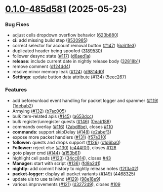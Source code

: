 # [0.1.0-485d581](https://github.com/toommyliu/vexed/compare/0.1.0-9a44568...0.1.0-485d581) (2025-05-23)


### Bug Fixes

* adjust cells dropdown overflow behavior ([623b880](https://github.com/toommyliu/vexed/commit/623b880b1914893fa71e8ad99a9e9cbdb342b7f2))
* **ci:** add missing build step ([8530985](https://github.com/toommyliu/vexed/commit/85309855c5d08e16f9cb9e714e754b25a2863c1a))
* correct selector for account removal button ([#147](https://github.com/toommyliu/vexed/issues/147)) ([6c61fe3](https://github.com/toommyliu/vexed/commit/6c61fe39de4a0d0d758fbc638dcb0d4432d2841e))
* duplicated header being spoofed ([3189530](https://github.com/toommyliu/vexed/commit/31895301d9d4a2a498f7e36fef347222b8fd6bf6))
* follower desync state ([#117](https://github.com/toommyliu/vexed/issues/117)) ([d6aed1a](https://github.com/toommyliu/vexed/commit/d6aed1afb2368237ae630d0739c1c45692a73b61))
* **release:** include current date in nightly release body ([32818b1](https://github.com/toommyliu/vexed/commit/32818b1d102b0a24278dbd5d8af0e127457aab52))
* remove comment ([d124dd4](https://github.com/toommyliu/vexed/commit/d124dd460475dbdd6b9d2ed922a0970a4e25a10c))
* resolve minor memory leak ([#124](https://github.com/toommyliu/vexed/issues/124)) ([d9814d0](https://github.com/toommyliu/vexed/commit/d9814d0697e97c1fd1be7d31b60730962b493b0a))
* **Settings:** update button data attribute ([#134](https://github.com/toommyliu/vexed/issues/134)) ([5eec267](https://github.com/toommyliu/vexed/commit/5eec2673505cc6df178f0b2bdb1f7c60d6cba426))


### Features

* add beforeunload event handling for packet logger and spammer ([#119](https://github.com/toommyliu/vexed/issues/119)) ([1debab2](https://github.com/toommyliu/vexed/commit/1debab2b09aadff0d13e9621f457a7029299eb0b))
* Armying ([#132](https://github.com/toommyliu/vexed/issues/132)) ([b7ac005](https://github.com/toommyliu/vexed/commit/b7ac005c1735c71fd155f0d1280517660c34cdee))
* bulk item-related apis ([#145](https://github.com/toommyliu/vexed/issues/145)) ([a653dcc](https://github.com/toommyliu/vexed/commit/a653dcc5ad7fd62f87e0bb945e8c15342760f626))
* bulk register/unregister quests ([#146](https://github.com/toommyliu/vexed/issues/146)) ([0eab188](https://github.com/toommyliu/vexed/commit/0eab1880c644baed59f9f8c88fb26a056c930893))
* commands overlay ([#116](https://github.com/toommyliu/vexed/issues/116)) ([2abd8be](https://github.com/toommyliu/vexed/commit/2abd8bedb00362539aca7412d2755d4faf1208c7)), closes [#110](https://github.com/toommyliu/vexed/issues/110)
* **commands:** support skipDelay ([#148](https://github.com/toommyliu/vexed/issues/148)) ([e2abef3](https://github.com/toommyliu/vexed/commit/e2abef3972ff160aac1065f6766dff48908024f7))
* expose more packet handlers ([#131](https://github.com/toommyliu/vexed/issues/131)) ([f57a310](https://github.com/toommyliu/vexed/commit/f57a3100c15e2da62cab83f3d1ddb57fc0150df6))
* **follower:** quests and drops support ([#126](https://github.com/toommyliu/vexed/issues/126)) ([c1d6ba0](https://github.com/toommyliu/vexed/commit/c1d6ba0bc727f7a5955a8eedc977de5281a5f382))
* **Follower:** reject else ([#130](https://github.com/toommyliu/vexed/issues/130)) ([c444f0f](https://github.com/toommyliu/vexed/commit/c444f0f631064ebcd673f45f5b5eeb1a47e989ca)), closes [#128](https://github.com/toommyliu/vexed/issues/128)
* goto player cmd ([#144](https://github.com/toommyliu/vexed/issues/144)) ([a153b61](https://github.com/toommyliu/vexed/commit/a153b61a3b0d66a7f67c1e6cf141850fd92800f7))
* highlight cell pads ([#123](https://github.com/toommyliu/vexed/issues/123)) ([34cc814](https://github.com/toommyliu/vexed/commit/34cc81423b7257d42a318fd6b79500ad3d133fdb)), closes [#43](https://github.com/toommyliu/vexed/issues/43)
* **Manager:** start with script ([#136](https://github.com/toommyliu/vexed/issues/136)) ([fd8a2d1](https://github.com/toommyliu/vexed/commit/fd8a2d16ae17b5c8b3df7fd8ae808d454771d270))
* **nightly:** add commit history to nightly release notes ([f2f3a02](https://github.com/toommyliu/vexed/commit/f2f3a02dd47becbec29bb6f9c33daa32d5dd70ae))
* **packet-logger:** display all packet variants ([#149](https://github.com/toommyliu/vexed/issues/149)) ([4468325](https://github.com/toommyliu/vexed/commit/44683256d0f4504e43dd2612ee5809cf2e267a9c))
* update uis to use tailwind ([#129](https://github.com/toommyliu/vexed/issues/129)) ([98e18e9](https://github.com/toommyliu/vexed/commit/98e18e9fca439542ea0434372fb7c6ab6a49565e))
* various improvements ([#121](https://github.com/toommyliu/vexed/issues/121)) ([d3272d9](https://github.com/toommyliu/vexed/commit/d3272d976ba2914d673c7ccb862c7dd734d278d2)), closes [#109](https://github.com/toommyliu/vexed/issues/109)



